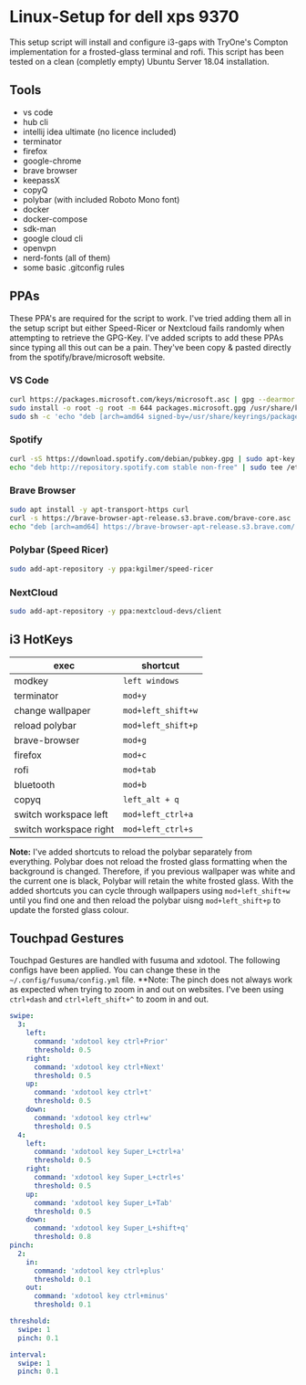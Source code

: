 # Linux-Setup for dell xps 9370

This setup script will install and configure i3-gaps with TryOne's Compton implementation for a frosted-glass terminal and rofi. This script has been tested on a clean (completly empty) Ubuntu Server 18.04 installation.

## Tools

* vs code
* hub cli
* intellij idea ultimate (no licence included)
* terminator
* firefox
* google-chrome
* brave browser
* keepassX
* copyQ
* polybar (with included Roboto Mono font)
* docker
* docker-compose
* sdk-man
* google cloud cli
* openvpn
* nerd-fonts (all of them)
* some basic .gitconfig rules

## PPAs

These PPA's are required for the script to work. I've tried adding them all in the setup script but either Speed-Ricer or Nextcloud fails randomly when attempting to retrieve the GPG-Key.
I've added scripts to add these PPAs since typing all this out can be a pain. They've been copy & pasted directly from the spotify/brave/microsoft website.

### VS Code

```bash
curl https://packages.microsoft.com/keys/microsoft.asc | gpg --dearmor > packages.microsoft.gpg
sudo install -o root -g root -m 644 packages.microsoft.gpg /usr/share/keyrings/
sudo sh -c 'echo "deb [arch=amd64 signed-by=/usr/share/keyrings/packages.microsoft.gpg] https://packages.microsoft.com/repos/vscode stable main" > /etc/apt/sources.list.d/vscode.list'
```

### Spotify

```bash
curl -sS https://download.spotify.com/debian/pubkey.gpg | sudo apt-key add -
echo "deb http://repository.spotify.com stable non-free" | sudo tee /etc/apt/sources.list.d/spotify.list
```

### Brave Browser

```bash
sudo apt install -y apt-transport-https curl
curl -s https://brave-browser-apt-release.s3.brave.com/brave-core.asc | sudo apt-key --keyring /etc/apt/trusted.gpg.d/brave-browser-release.gpg add -
echo "deb [arch=amd64] https://brave-browser-apt-release.s3.brave.com/ stable main" | sudo tee /etc/apt/sources.list.d/brave-browser-release.list
```

### Polybar (Speed Ricer)

```bash
sudo add-apt-repository -y ppa:kgilmer/speed-ricer
```

### NextCloud

```bash
sudo add-apt-repository -y ppa:nextcloud-devs/client
```

## i3 HotKeys

|exec|shortcut|
|-|-|
|modkey|`left windows`|
|terminator|`mod+y`|
|change wallpaper|`mod+left_shift+w`|
|reload polybar|`mod+left_shift+p`|
|brave-browser|`mod+g`|
|firefox|`mod+c`|
|rofi|`mod+tab`|
|bluetooth|`mod+b`|
|copyq|`left_alt + q`|
|switch workspace left|`mod+left_ctrl+a`|
|switch workspace right|`mod+left_ctrl+s`|

**Note:** I've added shortcuts to reload the polybar separately from everything. Polybar does not reload the frosted glass formatting when the background is changed. Therefore, if you previous wallpaper was white and the current one is black, Polybar will retain the white frosted glass. With the added shortcuts you can cycle through wallpapers using `mod+left_shift+w` until you find one and then reload the polybar uisng `mod+left_shift+p` to update the forsted glass colour.

## Touchpad Gestures

Touchpad Gestures are handled with fusuma and xdotool. The following configs have been applied. You can change these in the `~/.config/fusuma/config.yml` file. **Note: The pinch does not always work as expected when trying to zoom in and out on websites. I've been using `ctrl+dash` and `ctrl+left_shift+^` to zoom in and out.

```yml
swipe:
  3:
    left:
      command: 'xdotool key ctrl+Prior'
      threshold: 0.5
    right:
      command: 'xdotool key ctrl+Next'
      threshold: 0.5
    up:
      command: 'xdotool key ctrl+t'
      threshold: 0.5
    down:
      command: 'xdotool key ctrl+w'
      threshold: 0.5
  4:
    left:
      command: 'xdotool key Super_L+ctrl+a'
      threshold: 0.5
    right:
      command: 'xdotool key Super_L+ctrl+s'
      threshold: 0.5
    up:
      command: 'xdotool key Super_L+Tab'
      threshold: 0.5
    down:
      command: 'xdotool key Super_L+shift+q'
      threshold: 0.8
pinch:
  2:
    in:
      command: 'xdotool key ctrl+plus'
      threshold: 0.1
    out:
      command: 'xdotool key ctrl+minus'
      threshold: 0.1

threshold:
  swipe: 1
  pinch: 0.1

interval:
  swipe: 1
  pinch: 0.1
```
